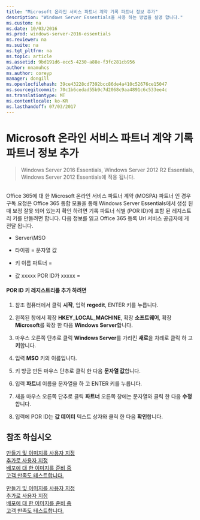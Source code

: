 ```yaml
---
title: "Microsoft 온라인 서비스 파트너 계약 기록 파트너 정보 추가"
description: "Windows Server Essentials을 사용 하는 방법을 설명 합니다."
ms.custom: na
ms.date: 10/03/2016
ms.prod: windows-server-2016-essentials
ms.reviewer: na
ms.suite: na
ms.tgt_pltfrm: na
ms.topic: article
ms.assetid: 9bd191d6-ecc5-4230-a88e-f3fc281cb956
author: nnamuhcs
ms.author: coreyp
manager: dongill
ms.openlocfilehash: 39ce43228cd7392bcc86de4a410c52676ce15047
ms.sourcegitcommit: 70c1b6cedad55b9c7d2068c9aa4891c6c533ee4c
ms.translationtype: MT
ms.contentlocale: ko-KR
ms.lasthandoff: 07/03/2017
---
```

# <a name="add-microsoft-online-service-partner-agreement-partner-of-record-information"></a>Microsoft 온라인 서비스 파트너 계약 기록 파트너 정보 추가

>Windows Server 2016 Essentials, Windows Server 2012 R2 Essentials, Windows Server 2012 Essentials에 적용 됩니다.

##  <a name="BKMK_3rdLevelDomanNames"></a>   
 Office 365에 대 한 Microsoft 온라인 서비스 파트너 계약 (MOSPA) 파트너 인 경우 구독 요청은 Office 365 통합 모듈을 통해 Windows Server Essentials에서 생성 된 때 보정 잘못 되어 있는지 확인 하려면 기록 파트너 식별 (POR ID)에 포함 된 레지스트리 키를 만들려면 합니다. 다음 정보를 읽고 Office 365 등록 Url 서비스 공급자에 게 전달 됩니다.  
  
-   Server\MSO  
  
-   타이핑 = 문자열 값  
  
-   키 이름 파트너 =  
  
-   값 xxxxx POR ID가 xxxxx =  
  
#### <a name="to-add-the-por-id-key-to-the-registry"></a>POR ID 키 레지스트리를 추가 하려면  
  
1.  참조 컴퓨터에서 클릭 **시작**, 입력 **regedit**, ENTER 키를 누릅니다.  
  
2.  왼쪽된 창에서 확장 **HKEY_LOCAL_MACHINE**, 확장 **소프트웨어**, 확장 **Microsoft**를 확장 한 다음 **Windows Server**합니다.  
  
3.  마우스 오른쪽 단추로 클릭 **Windows Server**를 가리킨 **새로**을 차례로 클릭 하 고 **키**합니다.  
  
4.  입력 **MSO** 키의 이름입니다.  
  
5.  키 방금 만든 마우스 단추로 클릭 한 다음 **문자열 값**합니다.  
  
6.  입력 **파트너** 이름을 문자열을 하 고 ENTER 키를 누릅니다.  
  
7.  새을 마우스 오른쪽 단추로 클릭 **파트너** 오른쪽 창에는 문자열와 클릭 한 다음 **수정**합니다.  
  
8.  입력에 POR ID는 **값 데이터** 텍스트 상자와 클릭 한 다음 **확인**합니다.  
  
## <a name="see-also"></a>참조 하십시오  

 [만들기 및 이미지를 사용자 지정](Creating-and-Customizing-the-Image.md)   
 [추가로 사용자 지정](Additional-Customizations.md)   
 [배포에 대 한 이미지를 준비 중](Preparing-the-Image-for-Deployment.md)   
 [고객 만족도 테스트합니다.](Testing-the-Customer-Experience.md)

 [만들기 및 이미지를 사용자 지정](../install/Creating-and-Customizing-the-Image.md)   
 [추가로 사용자 지정](../install/Additional-Customizations.md)   
 [배포에 대 한 이미지를 준비 중](../install/Preparing-the-Image-for-Deployment.md)   
 [고객 만족도 테스트합니다.](../install/Testing-the-Customer-Experience.md)

